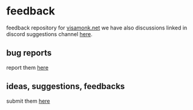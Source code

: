 # feedback

feedback repository for [visamonk.net](https://www.visamonk.net/)
we have also discussions linked in discord suggestions channel [here](https://discord.com/channels/1066464415475572837/1070880286826582157).

## bug reports

report them [here](https://github.com/visamonk/feedback/issues)

## ideas, suggestions, feedbacks

submit them [here](https://github.com/visamonk/feedback/discussions)
